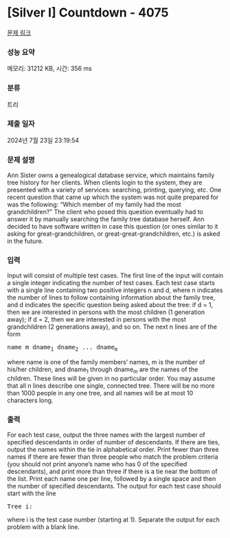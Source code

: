 # [Silver I] Countdown - 4075 

[문제 링크](https://www.acmicpc.net/problem/4075) 

### 성능 요약

메모리: 31212 KB, 시간: 356 ms

### 분류

트리

### 제출 일자

2024년 7월 23일 23:19:54

### 문제 설명

<p>Ann Sister owns a genealogical database service, which maintains family tree history for her clients. When clients login to the system, they are presented with a variety of services: searching, printing, querying, etc. One recent question that came up which the system was not quite prepared for was the following: “Which member of my family had the most grandchildren?” The client who posed this question eventually had to answer it by manually searching the family tree database herself. Ann decided to have software written in case this question (or ones similar to it asking for great-grandchildren, or great-great-grandchildren, etc.) is asked in the future.</p>

### 입력 

 <p>Input will consist of multiple test cases. The first line of the input will contain a single integer indicating the number of test cases. Each test case starts with a single line containing two positive integers n and d, where n indicates the number of lines to follow containing information about the family tree, and d indicates the specific question being asked about the tree: if d = 1, then we are interested in persons with the most children (1 generation away); if d = 2, then we are interested in persons with the most grandchildren (2 generations away), and so on. The next n lines are of the form</p>

<pre>name m dname<sub>1</sub> dname<sub>2</sub> ... dname<sub>m</sub> </pre>

<p>where name is one of the family members’ names, m is the number of his/her children, and dname<sub>1</sub> through dname<sub>m</sub> are the names of the children. These lines will be given in no particular order. You may assume that all n lines describe one single, connected tree. There will be no more than 1000 people in any one tree, and all names will be at most 10 characters long.</p>

### 출력 

 <p>For each test case, output the three names with the largest number of specified descendants in order of number of descendants. If there are ties, output the names within the tie in alphabetical order. Print fewer than three names if there are fewer than three people who match the problem criteria (you should not print anyone’s name who has 0 of the specified descendants), and print more than three if there is a tie near the bottom of the list. Print each name one per line, followed by a single space and then the number of specified descendants. The output for each test case should start with the line</p>

<pre>Tree i:</pre>

<p>where i is the test case number (starting at 1). Separate the output for each problem with a blank line.</p>

